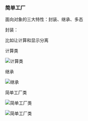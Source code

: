 ### 简单工厂

面向对象的三大特性：封装、继承、多态

封装：

比如让计算和显示分离

计算类

![计算类](https://github.com/my1622/DesignPattern/blob/master/%E8%AE%BE%E8%AE%A1%E6%A8%A1%E5%BC%8F%E4%BB%8B%E7%BB%8D/Day01-%E7%AE%80%E5%8D%95%E5%B7%A5%E5%8E%82%E6%A8%A1%E5%BC%8F/%E6%8F%92%E5%9B%BEpng/%E8%BF%90%E7%AE%97%E7%B1%BB.png?raw=true)

继承

![继承](https://github.com/my1622/DesignPattern/blob/master/%E8%AE%BE%E8%AE%A1%E6%A8%A1%E5%BC%8F%E4%BB%8B%E7%BB%8D/Day01-%E7%AE%80%E5%8D%95%E5%B7%A5%E5%8E%82%E6%A8%A1%E5%BC%8F/%E6%8F%92%E5%9B%BEpng/inherit.png?raw=true)

简单工厂类

![简单工厂类](https://github.com/my1622/DesignPattern/blob/master/%E8%AE%BE%E8%AE%A1%E6%A8%A1%E5%BC%8F%E4%BB%8B%E7%BB%8D/Day01-%E7%AE%80%E5%8D%95%E5%B7%A5%E5%8E%82%E6%A8%A1%E5%BC%8F/%E6%8F%92%E5%9B%BEpng/%E7%AE%80%E5%8D%95%E5%B7%A5%E5%8E%82%E7%B1%BB1.png?raw=true)

![简单工厂类](https://github.com/my1622/DesignPattern/blob/master/%E8%AE%BE%E8%AE%A1%E6%A8%A1%E5%BC%8F%E4%BB%8B%E7%BB%8D/Day01-%E7%AE%80%E5%8D%95%E5%B7%A5%E5%8E%82%E6%A8%A1%E5%BC%8F/%E6%8F%92%E5%9B%BEpng/%E7%AE%80%E5%8D%95%E5%B7%A5%E5%8E%82%E7%B1%BB2.png?raw=true)
